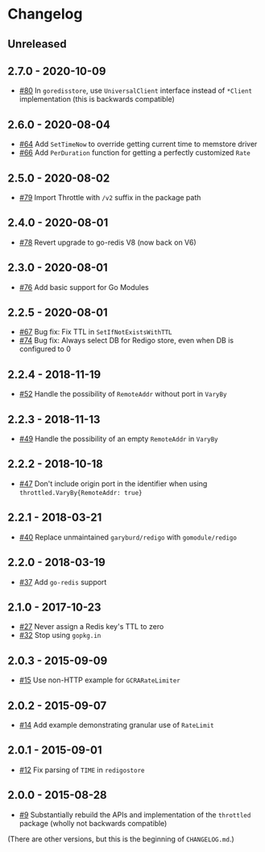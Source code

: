 # Changelog

## Unreleased

## 2.7.0 - 2020-10-09
* [#80](https://github.com/throttled/throttled/pull/80) In `goredisstore`, use `UniversalClient` interface instead of `*Client` implementation (this is backwards compatible)

## 2.6.0 - 2020-08-04
* [#64](https://github.com/throttled/throttled/pull/64) Add `SetTimeNow` to override getting current time to memstore driver
* [#66](https://github.com/throttled/throttled/pull/66) Add `PerDuration` function for getting a perfectly customized `Rate`

## 2.5.0 - 2020-08-02
* [#79](https://github.com/throttled/throttled/pull/79) Import Throttle with `/v2` suffix in the package path

## 2.4.0 - 2020-08-01
* [#78](https://github.com/throttled/throttled/pull/78) Revert upgrade to go-redis V8 (now back on V6)

## 2.3.0 - 2020-08-01
* [#76](https://github.com/throttled/throttled/pull/76) Add basic support for Go Modules

## 2.2.5 - 2020-08-01
* [#67](https://github.com/throttled/throttled/pull/67) Bug fix: Fix TTL in `SetIfNotExistsWithTTL`
* [#74](https://github.com/throttled/throttled/pull/74) Bug fix: Always select DB for Redigo store, even when DB is configured to 0

## 2.2.4 - 2018-11-19
* [#52](https://github.com/throttled/throttled/pull/52) Handle the possibility of `RemoteAddr` without port in `VaryBy`

## 2.2.3 - 2018-11-13
* [#49](https://github.com/throttled/throttled/pull/49) Handle the possibility of an empty `RemoteAddr` in `VaryBy`

## 2.2.2 - 2018-10-18
* [#47](https://github.com/throttled/throttled/pull/47) Don't include origin port in the identifier when using `throttled.VaryBy{RemoteAddr: true}`

## 2.2.1 - 2018-03-21
* [#40](https://github.com/throttled/throttled/pull/40) Replace unmaintained `garyburd/redigo` with `gomodule/redigo`

## 2.2.0 - 2018-03-19
* [#37](https://github.com/throttled/throttled/pull/37) Add `go-redis` support

## 2.1.0 - 2017-10-23
* [#27](https://github.com/throttled/throttled/pull/27) Never assign a Redis key's TTL to zero
* [#32](https://github.com/throttled/throttled/pull/32) Stop using `gopkg.in`

## 2.0.3 - 2015-09-09
* [#15](https://github.com/throttled/throttled/pull/15) Use non-HTTP example for `GCRARateLimiter`

## 2.0.2 - 2015-09-07
* [#14](https://github.com/throttled/throttled/pull/14) Add example demonstrating granular use of `RateLimit`

## 2.0.1 - 2015-09-01
* [#12](https://github.com/throttled/throttled/pull/12) Fix parsing of `TIME` in `redigostore`

## 2.0.0 - 2015-08-28
* [#9](https://github.com/throttled/throttled/pull/9) Substantially rebuild the APIs and implementation of the `throttled` package (wholly not backwards compatible)

(There are other versions, but this is the beginning of `CHANGELOG.md`.)

<!--
# vim: set tw=0:
-->
